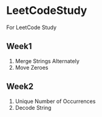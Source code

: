 # LeetCodeStudy
For LeetCode Study

## Week1
1. Merge Strings Alternately
2. Move Zeroes

## Week2
1. Unique Number of Occurrences
2. Decode String
